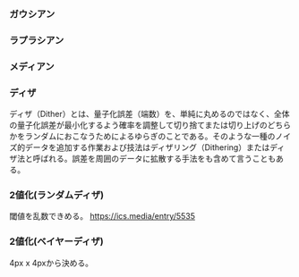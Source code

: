 
### ガウシアン

### ラプラシアン

### メディアン

### ディザ
ディザ（Dither）とは、量子化誤差（端数）を、単純に丸めるのではなく、全体の量子化誤差が最小化するよう確率を調整して切り捨てまたは切り上げのどちらかをランダムにおこなうためによるゆらぎのことである。そのような一種のノイズ的データを追加する作業および技法はディザリング（Dithering）またはディザ法と呼ばれる。誤差を周囲のデータに拡散する手法をも含めて言うこともある。

### 2値化(ランダムディザ)
閾値を乱数できめる。
https://ics.media/entry/5535

### 2値化(ベイヤーディザ)
4px x 4pxから決める。
